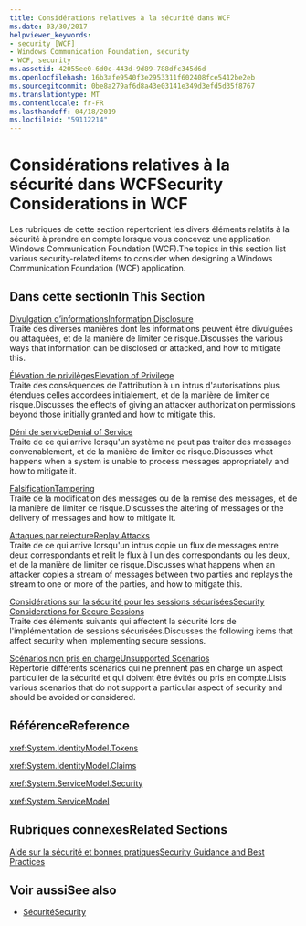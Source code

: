 ```yaml
---
title: Considérations relatives à la sécurité dans WCF
ms.date: 03/30/2017
helpviewer_keywords:
- security [WCF]
- Windows Communication Foundation, security
- WCF, security
ms.assetid: 42055ee0-6d0c-443d-9d89-788dfc345d6d
ms.openlocfilehash: 16b3afe9540f3e2953311f602408fce5412be2eb
ms.sourcegitcommit: 0be8a279af6d8a43e03141e349d3efd5d35f8767
ms.translationtype: MT
ms.contentlocale: fr-FR
ms.lasthandoff: 04/18/2019
ms.locfileid: "59112214"
---
```

# <a name="security-considerations-in-wcf"></a><span data-ttu-id="c8963-102">Considérations relatives à la sécurité dans WCF</span><span class="sxs-lookup"><span data-stu-id="c8963-102">Security Considerations in WCF</span></span>
<span data-ttu-id="c8963-103">Les rubriques de cette section répertorient les divers éléments relatifs à la sécurité à prendre en compte lorsque vous concevez une application Windows Communication Foundation (WCF).</span><span class="sxs-lookup"><span data-stu-id="c8963-103">The topics in this section list various security-related items to consider when designing a Windows Communication Foundation (WCF) application.</span></span>  
  
## <a name="in-this-section"></a><span data-ttu-id="c8963-104">Dans cette section</span><span class="sxs-lookup"><span data-stu-id="c8963-104">In This Section</span></span>  
 [<span data-ttu-id="c8963-105">Divulgation d’informations</span><span class="sxs-lookup"><span data-stu-id="c8963-105">Information Disclosure</span></span>](../../../../docs/framework/wcf/feature-details/information-disclosure.md)  
 <span data-ttu-id="c8963-106">Traite des diverses manières dont les informations peuvent être divulguées ou attaquées, et de la manière de limiter ce risque.</span><span class="sxs-lookup"><span data-stu-id="c8963-106">Discusses the various ways that information can be disclosed or attacked, and how to mitigate this.</span></span>  
  
 [<span data-ttu-id="c8963-107">Élévation de privilèges</span><span class="sxs-lookup"><span data-stu-id="c8963-107">Elevation of Privilege</span></span>](../../../../docs/framework/wcf/feature-details/elevation-of-privilege.md)  
 <span data-ttu-id="c8963-108">Traite des conséquences de l'attribution à un intrus d'autorisations plus étendues celles accordées initialement, et de la manière de limiter ce risque.</span><span class="sxs-lookup"><span data-stu-id="c8963-108">Discusses the effects of giving an attacker authorization permissions beyond those initially granted and how to mitigate this.</span></span>  
  
 [<span data-ttu-id="c8963-109">Déni de service</span><span class="sxs-lookup"><span data-stu-id="c8963-109">Denial of Service</span></span>](../../../../docs/framework/wcf/feature-details/denial-of-service.md)  
 <span data-ttu-id="c8963-110">Traite de ce qui arrive lorsqu'un système ne peut pas traiter des messages convenablement, et de la manière de limiter ce risque.</span><span class="sxs-lookup"><span data-stu-id="c8963-110">Discusses what happens when a system is unable to process messages appropriately and how to mitigate it.</span></span>  
  
 [<span data-ttu-id="c8963-111">Falsification</span><span class="sxs-lookup"><span data-stu-id="c8963-111">Tampering</span></span>](../../../../docs/framework/wcf/feature-details/tampering.md)  
 <span data-ttu-id="c8963-112">Traite de la modification des messages ou de la remise des messages, et de la manière de limiter ce risque.</span><span class="sxs-lookup"><span data-stu-id="c8963-112">Discusses the altering of messages or the delivery of messages and how to mitigate it.</span></span>  
  
 [<span data-ttu-id="c8963-113">Attaques par relecture</span><span class="sxs-lookup"><span data-stu-id="c8963-113">Replay Attacks</span></span>](../../../../docs/framework/wcf/feature-details/replay-attacks.md)  
 <span data-ttu-id="c8963-114">Traite de ce qui arrive lorsqu'un intrus copie un flux de messages entre deux correspondants et relit le flux à l'un des correspondants ou les deux, et de la manière de limiter ce risque.</span><span class="sxs-lookup"><span data-stu-id="c8963-114">Discusses what happens when an attacker copies a stream of messages between two parties and replays the stream to one or more of the parties, and how to mitigate this.</span></span>  
  
 [<span data-ttu-id="c8963-115">Considérations sur la sécurité pour les sessions sécurisées</span><span class="sxs-lookup"><span data-stu-id="c8963-115">Security Considerations for Secure Sessions</span></span>](../../../../docs/framework/wcf/feature-details/security-considerations-for-secure-sessions.md)  
 <span data-ttu-id="c8963-116">Traite des éléments suivants qui affectent la sécurité lors de l'implémentation de sessions sécurisées.</span><span class="sxs-lookup"><span data-stu-id="c8963-116">Discusses the following items that affect security when implementing secure sessions.</span></span>  
  
 [<span data-ttu-id="c8963-117">Scénarios non pris en charge</span><span class="sxs-lookup"><span data-stu-id="c8963-117">Unsupported Scenarios</span></span>](../../../../docs/framework/wcf/feature-details/unsupported-scenarios.md)  
 <span data-ttu-id="c8963-118">Répertorie différents scénarios qui ne prennent pas en charge un aspect particulier de la sécurité et qui doivent être évités ou pris en compte.</span><span class="sxs-lookup"><span data-stu-id="c8963-118">Lists various scenarios that do not support a particular aspect of security and should be avoided or considered.</span></span>  
  
## <a name="reference"></a><span data-ttu-id="c8963-119">Référence</span><span class="sxs-lookup"><span data-stu-id="c8963-119">Reference</span></span>  
 <xref:System.IdentityModel.Tokens>  
  
 <xref:System.IdentityModel.Claims>  
  
 <xref:System.ServiceModel.Security>  
  
 <xref:System.ServiceModel>  
  
## <a name="related-sections"></a><span data-ttu-id="c8963-120">Rubriques connexes</span><span class="sxs-lookup"><span data-stu-id="c8963-120">Related Sections</span></span>  
 [<span data-ttu-id="c8963-121">Aide sur la sécurité et bonnes pratiques</span><span class="sxs-lookup"><span data-stu-id="c8963-121">Security Guidance and Best Practices</span></span>](../../../../docs/framework/wcf/feature-details/security-guidance-and-best-practices.md)  
  
## <a name="see-also"></a><span data-ttu-id="c8963-122">Voir aussi</span><span class="sxs-lookup"><span data-stu-id="c8963-122">See also</span></span>

- [<span data-ttu-id="c8963-123">Sécurité</span><span class="sxs-lookup"><span data-stu-id="c8963-123">Security</span></span>](../../../../docs/framework/wcf/feature-details/security.md)
